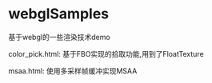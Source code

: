 # webglSamples
基于webgl的一些渲染技术demo

color_pick.html: 基于FBO实现的拾取功能,用到了FloatTexture

msaa.html: 使用多采样帧缓冲实现MSAA
